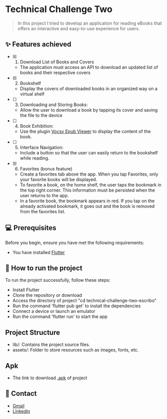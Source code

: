# Technical Challenge Two

> In this project I tried to develop an application for reading eBooks that offers an interactive and easy-to-use experience for users.

## ✨ Features achieved

- [x] 1. Download List of Books and Covers
   - The application must access an API to download an updated list of books and their respective covers
- [x] 2. Bookshelf
   - Display the covers of downloaded books in an organized way on a virtual shelf
- [ ] 3. Downloading and Storing Books:
   - Allow the user to download a book by tapping its cover and saving the file to the device
- [ ] 4. Book Exhibition:
   - Use the plugin [Vocsy Epub Viewer](https://pub.dev/packages/vocsy_epub_viewer) to display the content of the book.
- [ ] 5. Interface Navigation:
   - Include a button so that the user can easily return to the bookshelf while reading.
- [x] 6. Favorites (bonus feature)
   - Create a favorites tab above the app. When you tap Favorites, only your favorite books will be displayed.
   - To favorite a book, on the home shelf, the user taps the bookmark in the top right corner. This information must be persisted when the user returns to the app.
   - In a favorite book, the bookmark appears in red. If you tap on the already activated bookmark, it goes out and the book is removed from the favorites list.

## 💻 Prerequisites

Before you begin, ensure you have met the following requirements:

* You have installed [Flutter](https://flutter.dev/docs/get-started/install)

## 🚀 How to run the project

To run the project successfully, follow these steps:

- Install Flutter
- Clone the repository or download
- Access the directory of project "cd technical-challenge-two-escribo"
- Run the command 'flutter pub get' to install the dependencies
- Connect a device or launch an emulator
- Run the command 'flutter run' to start the app

## Project Structure

- lib/: Contains the project source files.
- assets/: Folder to store resources such as images, fonts, etc.

## Apk
- The link to download [.apk](https://drive.google.com/drive/folders/1P4HDICoro-7H_3JLa_UkxCwxZRC9Q9Fa?usp=sharing) of project 

## 🤝 Contact
- [Gmail](jvcl@ic.ufal.br)
- [Linkedin](https://www.linkedin.com/in/jo%C3%A3o-victor-cavalcante-lima-574a60227/)
